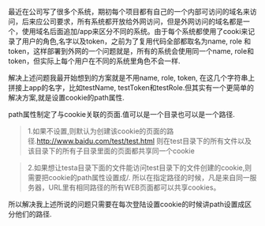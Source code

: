 最近在公司写了很多个系统，期初每个项目都有自己的一个内部可访问的域名来访问，后来应公司要求，所有系统都开放给外网访问，但是外网访问的域名都是一个，使用域名后面追加/app来区分不同的系统。由于每个系统都使用了cooki来记录了用户的角色,名字以及token，之前为了复用代码全部都取名为name, role 和token，这样部署到外网的一个问题就是，所有的系统会使用同一个name, role和token，但实际上每个用户在不同的系统里角色不会一样.

解决上述问题我最开始想到的方案就是不用name, role, token, 在这几个字符串上拼接上app的名字，比如testName, testToken和testRole.但其实有一个更简单的解决方案,就是设置cookie的path属性.

path属性制定了与cookie关联的页面.值可以是一个目录也可以是一个路径.

>1.如果不设置,则默认为创建该cookie的页面的路径.http://www.baidu.com/test/test.html 则在test目录下的所有文件以及该目录下的所有子目录里面的页面都共享同一个cookie

>2.如果想让testa目录下面的文件能访问test目录下的文件创建的cookie,则需要把cookie的path属性设置成/. 所以在指定路径的时候，凡是来自同一服务器，URL里有相同路径的所有WEB页面都可以共享cookies。

所以解决我上述所说的问题只需要在每次登陆设置cookie的时候讲path设置成区分他们的路径.
